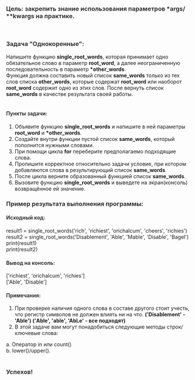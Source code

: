 <div class="tlk-lecture__homework-text" data-field="tlk-text"><h3 class="t-redactor__h3"><span style="color: rgb(51, 51, 51);">Цель: закрепить знание использования параметров *args/ **kwargs на практике.</span></h3><br><h3 class="t-redactor__h3"><span style="color: rgb(51, 51, 51);">Задача "Однокоренные":</span></h3>Напишите функцию <strong>single_root_words</strong>, которая принимает одно обязательное слово в параметр <strong>root_word</strong>, а далее неограниченную последовательность в параметр <strong>*other_words</strong>.<br>Функция должна составить новый список <strong>same_words</strong>&nbsp;только из тех слов списка <strong>other_words</strong>, которые содержат <strong>root_word</strong>&nbsp;или наоборот <strong>root_word</strong>&nbsp;содержит одно из этих слов. После вернуть список <strong>same_words</strong>&nbsp;в качестве результата своей работы.<br><br><h4 class="t-redactor__h4"><span style="color: rgb(51, 51, 51);">Пункты задачи:</span></h4><ol><li data-list="ordered">Объявите функцию <strong>single_root_words</strong>&nbsp;и напишите в ней параметры <strong>root_word</strong>&nbsp;и <strong>*other_words</strong>.</li><li data-list="ordered">Создайте внутри функции пустой список <strong>same_words</strong>, который пополнится нужными словами.</li><li data-list="ordered">При помощи цикла <strong>for</strong>&nbsp;переберите предполагаемо подходящие слова.</li><li data-list="ordered">Пропишите корректное относительно задачи условие, при котором добавляются слова в результирующий список <strong>same_words</strong>.</li><li data-list="ordered">После цикла верните образованный функцией список <strong>same_words</strong>.</li><li data-list="ordered">Вызовите функцию <strong>single_root_words</strong>&nbsp;и выведете на экран(консоль) возвращённое ей значение.</li></ol><h3 class="t-redactor__h3"><span style="color: rgb(51, 51, 51);">Пример результата выполнения программы:</span></h3><h4 class="t-redactor__h4"><span style="color: rgb(51, 51, 51);">Исходный код:</span></h4>result1 = single_root_words('rich', 'richiest', 'orichalcum', 'cheers', 'richies')<br>result2 = single_root_words('Disablement', 'Able',&nbsp;'Mable',&nbsp;'Disable', 'Bagel')<br>print(result1)<br>print(result2)<br><h4 class="t-redactor__h4"><span style="color: rgb(51, 51, 51);">Вывод на консоль:</span></h4>['richiest', 'orichalcum', 'richies']<br>['Able', 'Disable']<br><h4 class="t-redactor__h4"><span style="color: rgb(51, 51, 51);">Примечания:</span></h4><ol><li data-list="ordered">При проверке наличия одного слова в составе другого стоит учесть, что регистр символов не должен влиять ни на что. <strong>('Disablement' - 'Able') ('Able', 'able', 'AbLe' - все подходят)</strong></li><li data-list="ordered">В этой задаче вам могут понадобиться следующие методы строк/ключевые слова:</li></ol>а.&nbsp;Оператор&nbsp;in&nbsp;или&nbsp;count()<br>b.&nbsp;lower()/upper().<br><br><h3 class="t-redactor__h3"><span style="color: rgb(51, 51, 51);">Успехов!</span></h3></div>
